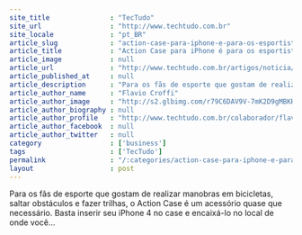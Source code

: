 ```yaml
---
site_title               : "TecTudo"
site_url                 : "http://www.techtudo.com.br"
site_locale              : "pt_BR"
article_slug             : "action-case-para-iphone-e-para-os-esportistas-radicais"
article_title            : "Action Case para iPhone é para os esportistas radicais"
article_image            : null
article_url              : "http://www.techtudo.com.br/artigos/noticia/2011/09/action-case-para-iphone-e-para-os-esportistas-radicais.html"
article_published_at     : null
article_description      : "Para os fãs de esporte que gostam de realizar manobras em bicicletas, saltar obstáculos e fazer trilhas, o Action Case é um acessório quase que necessário. Basta inserir seu iPhone 4 no case e encaixá-lo no local de onde você..."
article_author_name      : "Flavio Croffi"
article_author_image     : "http://s2.glbimg.com/r79C6DAV9V-7mK2D9gMBKHy7LCA=/30x30/s2.glbimg.com/iEmJM21NLVauD1_3I0A6e_XM4kY=/140x140/s.glbimg.com/po/tt2/f/original/2013/11/12/flavio_croffi.jpg"
article_author_biography : null
article_author_profile   : "http://www.techtudo.com.br/colaborador/flavio-croffi.html"
article_author_facebook  : null
article_author_twitter   : null
category                 : ['business']
tags                     : ['TecTudo']
permalink                : "/:categories/action-case-para-iphone-e-para-os-esportistas-radicais/"
layout                   : post
---
```


Para os fãs de esporte que gostam de realizar manobras em bicicletas, saltar obstáculos e fazer trilhas, o Action Case é um acessório quase que necessário. Basta inserir seu iPhone 4 no case e encaixá-lo no local de onde você...
